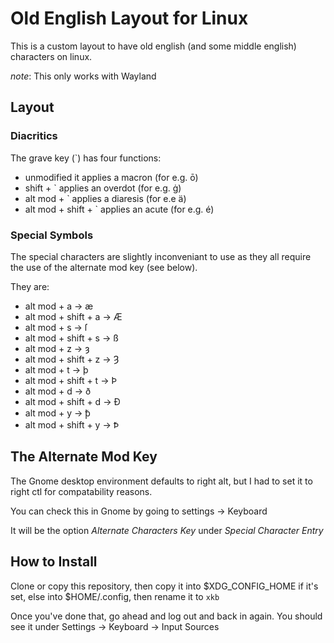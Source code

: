 # Old English Layout for Linux

This is a custom layout to have old english (and some middle english) characters on linux.

_note_: This only works with Wayland

## Layout

### Diacritics

The grave key (\`) has four functions:

- unmodified it applies a macron (for e.g. ō)
- shift + \` applies an overdot (for e.g. ġ)
- alt mod + \` applies a diaresis (for e.e ä)
- alt mod + shift + \` applies an acute (for e.g. é)

### Special Symbols

The special characters are slightly inconveniant to use as they all require
the use of the alternate mod key (see below).

They are:

* alt mod + a -> æ
* alt mod + shift + a -> Æ
* alt mod + s -> ſ
* alt mod + shift + s -> ß
* alt mod + z -> ȝ
* alt mod + shift + z -> Ȝ
* alt mod + t -> þ
* alt mod + shift + t -> Þ
* alt mod + d -> ð
* alt mod + shift + d -> Ð
* alt mod + y -> ꝥ
* alt mod + shift + y -> Ꝥ

## The Alternate Mod Key

The Gnome desktop environment defaults to right alt, but I had to set it to
right ctl for compatability reasons.

You can check this in Gnome by going to settings -> Keyboard

It will be the option _Alternate Characters Key_ under _Special Character Entry_

## How to Install

Clone or copy this repository, then copy it into $XDG_CONFIG_HOME if it's set, else into $HOME/.config, then rename it to `xkb`

Once you've done that, go ahead and log out and back in again. You should see it under Settings -> Keyboard -> Input Sources
